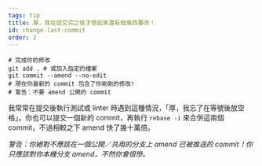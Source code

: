 ```yaml
---
tags: tip
title: 厚，我在提交完之後才想起來還有個東西要改！
id: change-last-commit
order: 2
---
```


```git
# 完成你的修改
git add . # 或加入指定的檔案
git commit --amend --no-edit
# 現在你最新的 commit 包含了你剛剛的修改!
# 警告：不要 amend 公開的 commit
```

我常常在提交後執行測試或 linter 時遇到這種情況，「厚，我忘了在等號後放空格」。你也可以提交一個新的 commit，再執行 `rebase -i` 來合併這兩個 commit，不過相較之下 amend 快了幾十萬倍。

*警告：你絕對不應該在一個公開／共用的分支上 amend 已被推送的 commit！你只應該對你本機分支 amend，不然你會很慘。*